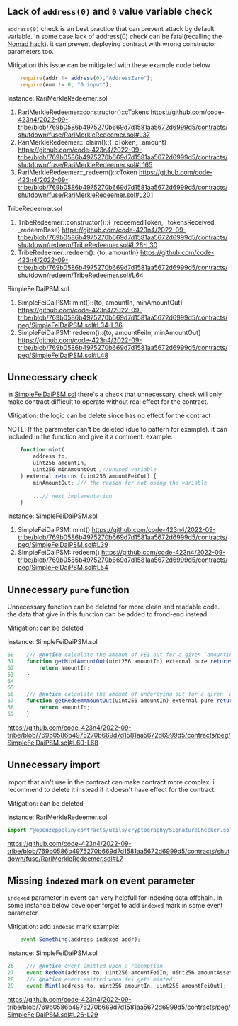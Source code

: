 ## Lack of `address(0)` and `0` value variable check
`address(0)` check is an best practice that can prevent attack by default variable. In some case lack of address(0) check can be fatal(recalling the [Nomad hack](https://twitter.com/samczsun/status/1554252024723546112)). it can prevent deploying contract with wrong constructor parameters too.

Mitigation 
this issue can be mitigated with these example code below
```js
    require(addr != address(0),"AddressZero");
    require(num != 0, "0 input");
```

Instance:
RariMerkleRedeemer.sol
1. RariMerkleRedeemer::constructor()::cTokens
https://github.com/code-423n4/2022-09-tribe/blob/769b0586b4975270b669d7d1581aa5672d6999d5/contracts/shutdown/fuse/RariMerkleRedeemer.sol#L37
2. RariMerkleRedeemer::_claim()::{_cToken, _amount}
https://github.com/code-423n4/2022-09-tribe/blob/769b0586b4975270b669d7d1581aa5672d6999d5/contracts/shutdown/fuse/RariMerkleRedeemer.sol#L165
3. RariMerkleRedeemer::_redeem()::cToken
https://github.com/code-423n4/2022-09-tribe/blob/769b0586b4975270b669d7d1581aa5672d6999d5/contracts/shutdown/fuse/RariMerkleRedeemer.sol#L201

TribeRedeemer.sol
1. TribeRedeemer::constructor()::{_redeemedToken, _tokensReceived, _redeemBase}
https://github.com/code-423n4/2022-09-tribe/blob/769b0586b4975270b669d7d1581aa5672d6999d5/contracts/shutdown/redeem/TribeRedeemer.sol#L28-L30
2. TribeRedeemer::redeem()::{to, amountIn}
https://github.com/code-423n4/2022-09-tribe/blob/769b0586b4975270b669d7d1581aa5672d6999d5/contracts/shutdown/redeem/TribeRedeemer.sol#L64

SimpleFeiDaiPSM.sol
1. SimpleFeiDaiPSM::mint()::{to, amountIn, minAmountOut}
https://github.com/code-423n4/2022-09-tribe/blob/769b0586b4975270b669d7d1581aa5672d6999d5/contracts/peg/SimpleFeiDaiPSM.sol#L34-L36
2. SimpleFeiDaiPSM::redeem()::{to, amountFeiIn, minAmountOut}
https://github.com/code-423n4/2022-09-tribe/blob/769b0586b4975270b669d7d1581aa5672d6999d5/contracts/peg/SimpleFeiDaiPSM.sol#L48


## Unnecessary check 
In [SimpleFeiDaiPSM.sol](https://github.com/code-423n4/2022-09-tribe/blob/main/contracts/peg/SimpleFeiDaiPSM.sol) there's a check that unnecessary. check will only make contract difficult to operate without real effect for the contract. 

Mitigation:
the logic can be delete since has no effect for the contract 

NOTE: If the parameter can't be deleted (due to pattern for example). it can included in the function and give it a comment. 
example:
```js
    function mint(
        address to,
        uint256 amountIn,
        uint256 minAmountOut ///unused variable 
    ) external returns (uint256 amountFeiOut) {
        minAmountOut; /// the reason for not using the variable 
        
        ...// next implementation 
    }
```

Instance:
SimpleFeiDaiPSM.sol
1. SimpleFeiDaiPSM::mint()
https://github.com/code-423n4/2022-09-tribe/blob/769b0586b4975270b669d7d1581aa5672d6999d5/contracts/peg/SimpleFeiDaiPSM.sol#L39
2. SimpleFeiDaiPSM::redeem()
https://github.com/code-423n4/2022-09-tribe/blob/769b0586b4975270b669d7d1581aa5672d6999d5/contracts/peg/SimpleFeiDaiPSM.sol#L54

## Unnecessary `pure` function 
Unnecessary function can be deleted for more clean and readable code. the data that give in this function can be added to frond-end instead. 

Mitigation:
can be deleted

Instance:
SimpleFeiDaiPSM.sol
```js
60    /// @notice calculate the amount of FEI out for a given `amountIn` of underlying
61    function getMintAmountOut(uint256 amountIn) external pure returns (uint256) {
62        return amountIn;
63    }
64
65
66    /// @notice calculate the amount of underlying out for a given `amountFeiIn` of FEI
67    function getRedeemAmountOut(uint256 amountIn) external pure returns (uint256) {
68        return amountIn;
69    }
```
https://github.com/code-423n4/2022-09-tribe/blob/769b0586b4975270b669d7d1581aa5672d6999d5/contracts/peg/SimpleFeiDaiPSM.sol#L60-L68

## Unnecessary import 
import that ain't use in the contract can make contract more complex. i recommend to delete it instead if it doesn't have effect for the contract. 

Mitigation:
can be deleted

Instance:
RariMerkleRedeemer.sol
```js
import "@openzeppelin/contracts/utils/cryptography/SignatureChecker.sol";
```
https://github.com/code-423n4/2022-09-tribe/blob/769b0586b4975270b669d7d1581aa5672d6999d5/contracts/shutdown/fuse/RariMerkleRedeemer.sol#L7

## Missing `indexed` mark on event parameter
`indexed` parameter in event can very helpfull for indexing data offchain. In some instance below developer forget to add `indexed` mark in some event parameter.

Mitigation:
add `indexed` mark
example:
```js
    event Something(address indexed addr);
```

Instance:
SimpleFeiDaiPSM.sol
```js
26    /// @notice event emitted upon a redemption
27    event Redeem(address to, uint256 amountFeiIn, uint256 amountAssetOut);
28    /// @notice event emitted when fei gets minted
29    event Mint(address to, uint256 amountIn, uint256 amountFeiOut);
```
https://github.com/code-423n4/2022-09-tribe/blob/769b0586b4975270b669d7d1581aa5672d6999d5/contracts/peg/SimpleFeiDaiPSM.sol#L26-L29


